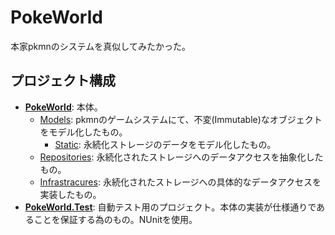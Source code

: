 # PokeWorld

本家pkmnのシステムを真似してみたかった。

## プロジェクト構成

- [**PokeWorld**](https://github.com/TanaUmbreon/PokeWorld/tree/master/PokeWorld): 本体。
  - [Models](https://github.com/TanaUmbreon/PokeWorld/tree/master/PokeWorld/Models): pkmnのゲームシステムにて、不変(Immutable)なオブジェクトをモデル化したもの。
    - [Static](https://github.com/TanaUmbreon/PokeWorld/tree/master/PokeWorld/Models/Static): 永続化ストレージのデータをモデル化したもの。
  - [Repositories](https://github.com/TanaUmbreon/PokeWorld/tree/master/PokeWorld/Repositories): 永続化されたストレージへのデータアクセスを抽象化したもの。
  - [Infrastracures](https://github.com/TanaUmbreon/PokeWorld/tree/master/PokeWorld/Infrastracures): 永続化されたストレージへの具体的なデータアクセスを実装したもの。
- [**PokeWorld.Test**](https://github.com/TanaUmbreon/PokeWorld/tree/master/PokeWorld.Test): 自動テスト用のプロジェクト。本体の実装が仕様通りであることを保証する為のもの。NUnitを使用。

## 